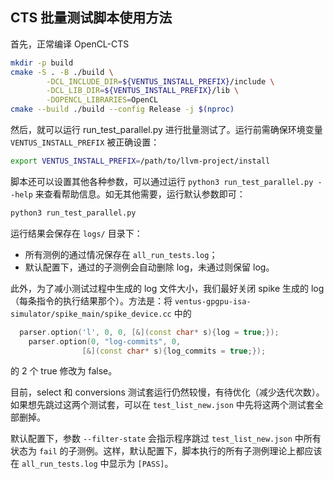 ## CTS 批量测试脚本使用方法

首先，正常编译 OpenCL-CTS

```bash
mkdir -p build
cmake -S . -B ./build \
        -DCL_INCLUDE_DIR=${VENTUS_INSTALL_PREFIX}/include \
        -DCL_LIB_DIR=${VENTUS_INSTALL_PREFIX}/lib \
        -DOPENCL_LIBRARIES=OpenCL
cmake --build ./build --config Release -j $(nproc)
```

然后，就可以运行 run_test_parallel.py 进行批量测试了。运行前需确保环境变量 `VENTUS_INSTALL_PREFIX` 被正确设置：

```bash
export VENTUS_INSTALL_PREFIX=/path/to/llvm-project/install
```

脚本还可以设置其他各种参数，可以通过运行 `python3 run_test_parallel.py --help` 来查看帮助信息。如无其他需要，运行默认参数即可：

```bash
python3 run_test_parallel.py
```

运行结果会保存在 `logs/` 目录下：

- 所有测例的通过情况保存在 `all_run_tests.log`；
- 默认配置下，通过的子测例会自动删除 log，未通过则保留 log。

此外，为了减小测试过程中生成的 log 文件大小，我们最好关闭 spike 生成的 log（每条指令的执行结果那个）。方法是：将 `ventus-gpgpu-isa-simulator/spike_main/spike_device.cc` 中的​

```cpp
  parser.option('l', 0, 0, [&](const char* s){log = true;});
    parser.option(0, "log-commits", 0,
                [&](const char* s){log_commits = true;});
```

的 2 个 true 修改为 false。

目前，select 和 conversions 测试套运行仍然较慢，有待优化（减少迭代次数）。如果想先跳过这两个测试套，可以在 `test_list_new.json` 中先将这两个测试套全部删掉。

默认配置下，参数 `--filter-state` 会指示程序跳过 `test_list_new.json` 中所有状态为 `fail` 的子测例。这样，默认配置下，脚本执行的所有子测例理论上都应该在 `all_run_tests.log` 中显示为 `[PASS]`。
